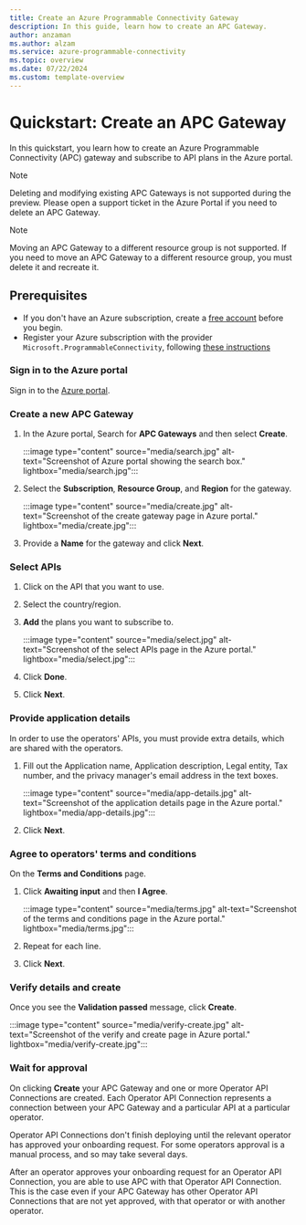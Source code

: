 ```yaml
---
title: Create an Azure Programmable Connectivity Gateway
description: In this guide, learn how to create an APC Gateway.
author: anzaman
ms.author: alzam
ms.service: azure-programmable-connectivity
ms.topic: overview 
ms.date: 07/22/2024
ms.custom: template-overview
---
```


# Quickstart: Create an APC Gateway
 
In this quickstart, you learn how to create an Azure Programmable Connectivity (APC) gateway and subscribe to API plans in the Azure portal.

> [!NOTE]
> Deleting and modifying existing APC Gateways is not supported during the preview. Please open a support ticket in the Azure Portal if you need to delete an APC Gateway.
>

> [!NOTE]
> Moving an APC Gateway to a different resource group is not supported. If you need to move an APC Gateway to a different resource group, you must delete it and recreate it.
>

## Prerequisites

- If you don't have an Azure subscription, create a [free account](https://azure.microsoft.com/free/?WT.mc_id=A261C142F) before you begin.
- Register your Azure subscription with the provider `Microsoft.ProgrammableConnectivity`, following [these instructions](/azure/azure-resource-manager/management/resource-providers-and-types)

### Sign in to the Azure portal

Sign in to the [Azure portal](https://portal.azure.com).

### Create a new APC Gateway

1. In the Azure portal, Search for **APC Gateways** and then select **Create**. 
   
   :::image type="content" source="media/search.jpg" alt-text="Screenshot of Azure portal showing the search box." lightbox="media/search.jpg":::  
     
1. Select the **Subscription**, **Resource Group**, and **Region** for the gateway.  
  
   :::image type="content" source="media/create.jpg" alt-text="Screenshot of the create gateway page in Azure portal." lightbox="media/create.jpg":::  
     
1. Provide a **Name** for the gateway and click **Next**.

### Select APIs

1. Click on the API that you want to use.
1. Select the country/region.
1. **Add** the plans you want to subscribe to.  
  
   :::image type="content" source="media/select.jpg" alt-text="Screenshot of the select APIs page in the Azure portal." lightbox="media/select.jpg":::  
     
1. Click **Done**.
1. Click **Next**.

### Provide application details

In order to use the operators' APIs, you must provide extra details, which are shared with the operators.

1. Fill out the Application name, Application description, Legal entity, Tax number, and the privacy manager's email address in the text boxes.  
  
   :::image type="content" source="media/app-details.jpg" alt-text="Screenshot of the application details page in the Azure portal." lightbox="media/app-details.jpg":::  
     
1. Click **Next**.

### Agree to operators' terms and conditions

On the **Terms and Conditions** page.

1. Click **Awaiting input** and then **I Agree**.  
  
   :::image type="content" source="media/terms.jpg" alt-text="Screenshot of the terms and conditions page in the Azure portal." lightbox="media/terms.jpg":::  
     
1. Repeat for each line.
1. Click **Next**.

### Verify details and create

Once you see the **Validation passed** message, click **Create**.  
  
   :::image type="content" source="media/verify-create.jpg" alt-text="Screenshot of the verify and create page in Azure portal." lightbox="media/verify-create.jpg":::

### Wait for approval

On clicking **Create** your APC Gateway and one or more Operator API Connections are created. Each Operator API Connection represents a connection between your APC Gateway and a particular API at a particular operator.

Operator API Connections don't finish deploying until the relevant operator has approved your onboarding request. For some operators approval is a manual process, and so may take several days.

After an operator approves your onboarding request for an Operator API Connection, you are able to use APC with that Operator API Connection. This is the case even if your APC Gateway has other Operator API Connections that are not yet approved, with that operator or with another operator.
